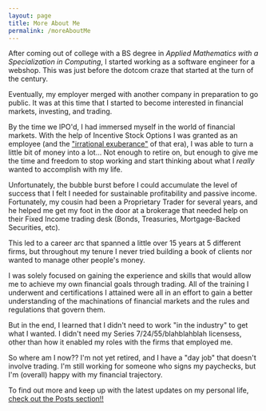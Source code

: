 ```yaml
---
layout: page
title: More About Me
permalink: /moreAboutMe
---
```

After coming out of college with a BS degree in *Applied Mathematics with a Specialization in Computing*, I started working as a software engineer for a webshop. This was just before the dotcom craze that started at the turn of the century.  

Eventually, my employer merged with another company in preparation to go public. It was at this time that I started to become interested in financial markets, investing, and trading.  

By the time we IPO'd, I had immersed myself in the world of financial markets. With the help of Incentive Stock Options I was granted as an employee (and the ["irrational exuberance"](https://en.wikipedia.org/wiki/Irrational_exuberance) of that era), I was able to turn a little bit of money into a lot...  Not enough to retire on, but enough to give me the time and freedom to stop working and start thinking about what I *really* wanted to accomplish with my life.  

Unfortunately, the bubble burst before I could accumulate the level of success that I felt I needed for sustainable profitability and passive income. Fortunately, my cousin had been a Proprietary Trader for several years, and he helped me get my foot in the door at a brokerage that needed help on their Fixed Income trading desk (Bonds, Treasuries, Mortgage-Backed Securities, etc).  

This led to a career arc that spanned a little over 15 years at 5 different firms, but throughout my tenure I never tried building a book of clients nor wanted to manage other people's money.  

I was solely focused on gaining the experience and skills that would allow me to achieve my own financial goals through trading. All of the training I underwent and certifications I attained were all in an effort to gain a better understanding of the machinations of financial markets and the rules and regulations that govern them.  

But in the end, I learned that I didn't need to work "in the industry" to get what I wanted.  I didn't need my Series 7/24/55/blahblahblah licensess, other than how it enabled my roles with the firms that employed me.  

So where am I now?? I'm not yet retired, and I have a "day job" that doesn't involve trading.  I'm still working for someone who signs my paychecks, but I'm (overall) happy with my financial trajectory.

To find out more and keep up with the latest updates on my personal life, [check out the Posts section!!](/_posts/)
